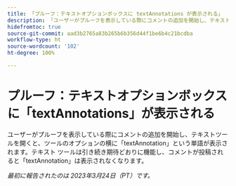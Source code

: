 ```yaml
---
title: 「プルーフ：テキストオプションボックスに textAnnotations が表示される」
description: 「ユーザーがプルーフを表示している際にコメントの追加を開始し、テキストツールを開くと、ツールのオプションの横に textAnnotation という単語が表示されます。テキスト ツールは引き続き期待どおりに機能し、コメントが投稿されると textAnnotation は表示されなくなります。」
hidefromtoc: true
source-git-commit: aad3b2765a83b265b6b356d44f1be6b4c21bcdba
workflow-type: ht
source-wordcount: '102'
ht-degree: 100%

---
```



# プルーフ：テキストオプションボックスに「textAnnotations」が表示される

<!--This article is on the WF and WFP TOCs-->

ユーザーがプルーフを表示している際にコメントの追加を開始し、テキストツールを開くと、ツールのオプションの横に「textAnnotation」という単語が表示されます。テキスト ツールは引き続き期待どおりに機能し、コメントが投稿されると「textAnnotation」は表示されなくなります。

_最初に報告されたのは 2023年3月24日（PT）です。_

